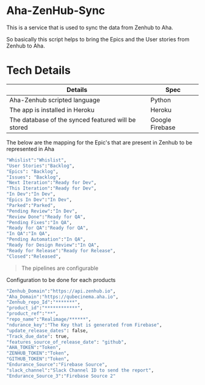 # Aha-ZenHub-Sync

This is a service that is used to sync the data from Zenhub to Aha.

So basically this script helps to bring the Epics and the User stories from Zenhub to Aha.


# Tech Details

| Details | Spec
| ------ | ------ |
| Aha-Zenhub scripted language | Python |
| The app is installed in Heroku | Heroku |
| The database of the synced featured will be stored | Google Firebase |


The below are the mapping for the Epic's that are present in Zenhub to be represented in Aha

```sh
"Whislist":"Whislist",
"User Stories":"Backlog",
"Epics": "Backlog",
"Issues": "Backlog",
"Next Iteration":"Ready for Dev",
"This Iteration":"Ready for Dev",
"In Dev":"In Dev",
"Epics In Dev":"In Dev",
"Parked":"Parked",
"Pending Review":"In Dev",
"Review Done":"Ready for QA",
"Pending Fixes":"In QA",
"Ready for QA":"Ready for QA",
"In QA":"In QA",
"Pending Automation":"In QA",
"Ready for Design Review":"In QA",
"Ready for Release":"Ready for Release",
"Closed":"Released",
```
> The pipelines are configurable

Configuration to be done for each products
```sh
"Zenhub_Domain":"https://api.zenhub.io",
"Aha_Domain":"https://qubecinema.aha.io",
"Zenhub_repo_Id":"*******",
"product_id":"************",
"product_ref":"**",
"repo_name":"Realimage/******",
"ndurance_key":"The Key that is generated from Firebase",
"update_release_dates": false,
"Track_due_date": true,
"features_source_of_release_date": "github",
"AHA_TOKEN":"Token",
"ZENHUB_TOKEN":"Token",
"GITHUB_TOKEN":"Token",
"Endurance_Source":"Firebase Source",
"slack_channel":"Slack Channel ID to send the report",
"Endurance_Source_3":"Firebase Source 2"
```
